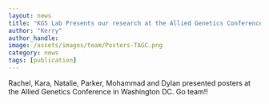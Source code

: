 ```yaml
---
layout: news
title: "KGS Lab Presents our research at the Allied Genetics Conference"
author: "Kerry"
author_handle: 
image: /assets/images/team/Posters-TAGC.png
category: news
tags: [publication]
---
```

Rachel, Kara, Natalie, Parker, Mohammad and Dylan presented posters at the Allied Genetics Conference in Washington DC. Go team!!